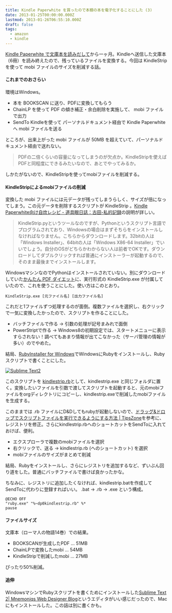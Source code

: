 ```yaml
---
title: Kindle Paperwhite を買ったので本棚の本を電子化することにした (3)
date: 2013-01-25T00:00:00.000Z
lastmod: 2013-01-26T06:55:10.000Z
draft: false
tags:
  - amazon
  - kindle
---
```


[Kindle Paperwhite で文庫本を読みだして](/posts/20121222/p01)から一ヶ月。Kindleへ送信した文庫本（6冊）を読み終えたので、残っているファイルを変換する。今回は KindleStrip を使って mobi ファイルのサイズを削減する話。

#### これまでのおさらい

環境はWindows。

- 本を BOOKSCAN に送り、PDFに変換してもらう
- ChainLP を使って PDF の傾き補正・余白削除を実施して、 mobi ファイルで出力
- SendTo Kindleを使って パーソナルドキュメント経由で Kindle Paperwhite へ mobi ファイルを送る

ところが、出来上がった mobi ファイルが 50MB を超えていて、パーソナルドキュメント経由で送れない。

> PDFの二倍くらいの容量になってしまうのが欠点か。KindleStripを使えばPDFと同程度にできるみたいなので、あとでやってみるか。

しかたがないので、KindleStripを使ってmobiファイルを削減する。

#### KindleStripによるmobiファイルの削減

変換した mobi ファイルには元データが残ってしまうらしく、サイズが倍になってしまう。この元データを削除するスクリプトが KindleStrip 。[Kindle Paperwhite向け自炊レシピ - 道具眼日誌：古田-私的記録](http://do-gugan.com/~furuta/archives/2012/11/kindle_paperwhi_1.html)の説明が詳しい。

> KindleStrip.pyというツールなのですが、Pythonというスクリプト言語でプログラムされており、Windowsの場合はまずそちらをインストールしなければなりません。こちらからダウンロードします。32bitの人は「Windows Installer」、64bitの人は「Windows X86-64 Installer」でいいでしょう。自分のOSがどちらかわからない人は前者でOKです。ダウンロードしてダブルクリックすれば普通にインストーラーが起動するので、そのまま最後までインストールします。

WindowsマシンなのでPythonはインストールされていない。別にダウンロードしていた[かんたん PDF ダイエット](http://blog.smart-pda.net/2012/11/pdf_24.html)に、実行形式の KindleStrip.exe が付属していたので、これを使うことにした。使い方はこのとおり。

```
KindleStrip.exe [元ファイル名] [出力ファイル名]
```

これだと1ファイルずつ処理するのが面倒。複数ファイルを選択し、右クリックで一気に変換したかったので、スクリプトを作ることにした。

- バッチファイルで作る → 引数の処理が記号まみれで面倒
- PowerStriptで作る → Windows8の初期設定では、スタートメニューに表示すらされない！調べてもあまり情報が出てこなかった（サーバ管理の情報が多い）のでやめた。

結局、[RubyInstaller for Windows](http://rubyinstaller.org/)でWindowsにRubyをインストールし、Rubyスクリプトで書くことにした。

[![Sublime Text2](https://farm9.staticflickr.com/8467/8416341962_e3466509f7_z.jpg "Sublime Text2")](http://www.flickr.com/photos/machu/8416341962/)

このスクリプトを [kindlestrip.rb](https://gist.github.com/65e5b97036845d7f376e)として、kindlestrip.exe と同じフォルダに置く。変換したいファイルを引数で渡してスクリプトを起動すると、元のmobiファイルをorgディレクトリにコピーし、kindlestrip.exeで削減したmobiファイルを生成する。

このままでは .rb ファイルにD\&Dしてもrubyが起動しないので、[ドラッグ&ドロップでスクリプトファイルを実行できるようにする方法 | TipsZone](http://tipszone.jp/20110806_drag_and_drop/)を参考に、レジストリを修正。さらにkindlestrip.rbへのショートカットをSendToに入れておけば、便利。

- エクスプローラで複数のmobiファイルを選択
- 右クリックで、送る → kindlestrip.rb (へのショートカット) を選択
- mobiファイルのサイズがまとめて削減

結局、Rubyをインストールし、さらにレジストリを追加するなど、ずいぶん回り道をした。普通にバッチファイルで書けば良かったかな。

ちなみに、レジストリに追加したくなければ、kindlestrip.batを作成してSendToに代わりに登録すればいい。 .bat → .rb → .exe という構成。

```
@ECHO OFF
"ruby.exe" "%~dp0kindlestrip.rb" %*
pause
```

#### ファイルサイズ

文庫本（ローマ人の物語14巻）での結果。

- BOOKSCANが生成したPDF … 51MB
- ChainLPで変換したmobi … 54MB
- KindleStripで削減したmobi … 27MB

ぴったり50%削減。

#### 追伸

WindowsマシンでRubyスクリプトを書くためにインストールした[Sublime Text 2| Mnemoniqs Web Designer Blog](http://mnemoniqs.com/web/sublimetext2/)というエディタがいい感じだったので、Macにもインストールした。この話は別に書くかも。
